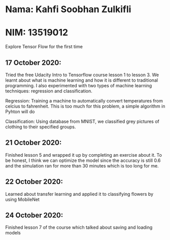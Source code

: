 # Nama: Kahfi Soobhan Zulkifli
# NIM: 13519012
Explore Tensor Flow for the first time

## 17 October 2020:
Tried the free Udacity Intro to Tensorflow course lesson 1 to lesson 3. We learnt about what is machine learning and how it is different to traditional programming. I also experimented with two types of machine learning techniques: regression and classification. 

Regression: Training a machine to automatically convert temperatures from celcius to fahrenheit. This is too much for this problem, a simple algorithm in Pyhton will do

Classification: Using database from MNIST, we classified grey pictures of clothing to their specified groups.

## 21 October 2020:
Finished lesson 5 and wrapped it up by completing an exercise about it. To be honest, I think we can optimize the model since the accuracy is still 0.6 and the simulation ran for more than 30 minutes which is too long for me. 

## 22 October 2020:
Learned about transfer learning and applied it to classifying flowers by using MobileNet

## 24 October 2020:
Finished lesson 7 of the course which talked about saving and loading models
